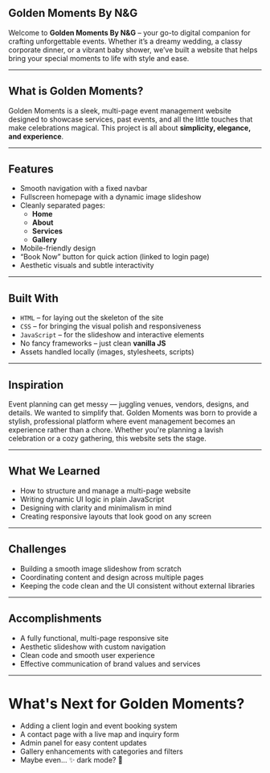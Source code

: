## Golden Moments By N&G

Welcome to **Golden Moments By N&G** – your go-to digital companion for crafting unforgettable events. Whether it’s a dreamy wedding, a classy corporate dinner, or a vibrant baby shower, we’ve built a website that helps bring your special moments to life with style and ease.

---

## What is Golden Moments?

Golden Moments is a sleek, multi-page event management website designed to showcase services, past events, and all the little touches that make celebrations magical. This project is all about **simplicity, elegance, and experience**.

---

## Features

- Smooth navigation with a fixed navbar
- Fullscreen homepage with a dynamic image slideshow
- Cleanly separated pages:
  - **Home**
  - **About**
  - **Services**
  - **Gallery**
- Mobile-friendly design
- “Book Now” button for quick action (linked to login page)
- Aesthetic visuals and subtle interactivity

---

## Built With

- `HTML` – for laying out the skeleton of the site  
- `CSS` – for bringing the visual polish and responsiveness  
- `JavaScript` – for the slideshow and interactive elements  
- No fancy frameworks – just clean **vanilla JS**  
- Assets handled locally (images, stylesheets, scripts)

---

## Inspiration

Event planning can get messy — juggling venues, vendors, designs, and details. We wanted to simplify that. Golden Moments was born to provide a stylish, professional platform where event management becomes an experience rather than a chore. Whether you're planning a lavish celebration or a cozy gathering, this website sets the stage.

---

## What We Learned

- How to structure and manage a multi-page website
- Writing dynamic UI logic in plain JavaScript
- Designing with clarity and minimalism in mind
- Creating responsive layouts that look good on any screen

---

## Challenges

- Building a smooth image slideshow from scratch
- Coordinating content and design across multiple pages
- Keeping the code clean and the UI consistent without external libraries

---

## Accomplishments

- A fully functional, multi-page responsive site
- Aesthetic slideshow with custom navigation
- Clean code and smooth user experience
- Effective communication of brand values and services

---

# What's Next for Golden Moments?

- Adding a client login and event booking system  
- A contact page with a live map and inquiry form  
- Admin panel for easy content updates  
- Gallery enhancements with categories and filters  
- Maybe even... ✨ dark mode? 👀
